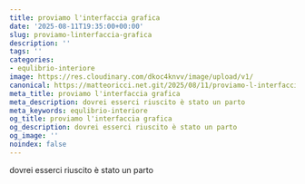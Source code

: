 ```yaml
---
title: proviamo l'interfaccia grafica
date: '2025-08-11T19:35:00+00:00'
slug: proviamo-linterfaccia-grafica
description: ''
tags: ''
categories:
- equlibrio-interiore
image: https://res.cloudinary.com/dkoc4knvv/image/upload/v1/
canonical: https://matteoricci.net.git/2025/08/11/proviamo-l-interfaccia.html
meta_title: proviamo l'interfaccia grafica
meta_description: dovrei esserci riuscito è stato un parto
meta_keywords: equlibrio-interiore
og_title: proviamo l'interfaccia grafica
og_description: dovrei esserci riuscito è stato un parto
og_image: ''
noindex: false
---
```


dovrei esserci riuscito è stato un parto
